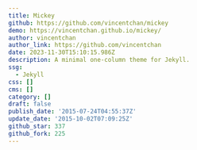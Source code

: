```yaml
---
title: Mickey
github: https://github.com/vincentchan/mickey
demo: https://vincentchan.github.io/mickey/
author: vincentchan
author_link: https://github.com/vincentchan
date: 2023-11-30T15:10:15.986Z
description: A minimal one-column theme for Jekyll.
ssg:
  - Jekyll
css: []
cms: []
category: []
draft: false
publish_date: '2015-07-24T04:55:37Z'
update_date: '2015-10-02T07:09:25Z'
github_star: 337
github_fork: 225
---
```

